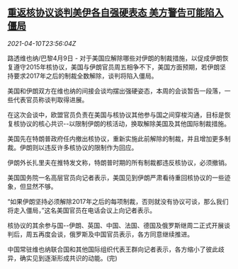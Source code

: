 <!--1618099263000-->
[重返核协议谈判美伊各自强硬表态 美方警告可能陷入僵局](https://cn.reuters.com/article/iran-nuclear-us-warning-0410-idCNKBS2BX0M2)
------

<div><i>2021-04-10T23:56:04Z</i></div><p>路透维也纳/巴黎4月9日 - 对于美国应解除哪些对伊朗的制裁措施，以促成伊朗恢复遵守2015年核协议，美国与伊朗官员周五相争不下，美国方面预期，若伊朗坚持要求2017年之后的制裁全数解除，谈判将陷入僵局。</p><p>美国和伊朗双方在维也纳的间接会谈均摆出强硬姿态，本周的会谈暂告一段落，一些代表官员称谈判取得进展。</p><p>在这次会谈中，欧盟官员负责在美国与核协议其他参与国之间穿梭沟通，目标是恢复核协议的核心共识--以限制伊朗的核活动，换取解除美国及其他国际制裁措施。</p><p>美国先在特朗普政府任内撤出核协议，重新实施此前解除的制裁，并且增加更多制裁。伊朗则以违反许多核协议的限制作为回应。</p><p>伊朗外长扎里夫在推特发文称，特朗普时期的所有制裁都违反核协议，必须撤销。</p><p>美国国务院一名高层官员向记者表示，美国见到伊朗严肃看待重回核协议的一些迹象，但显然不够。</p><p>“如果伊朗坚持必须解除2017年之后的每项制裁，否则就没有协议可谈，那么我们将走入僵局，”这名美国官员在电话会议上向记者表示。</p><p>核协议的其余参与国--伊朗、英国、中国、法国、德国及俄罗斯继周二正式开展谈判后，周五再度会谈，俄罗斯及中国官员表示，各方同意继续推进。</p><p>中国常驻维也纳联合国和其他国际组织代表王群向记者表示，各方缩小了彼此歧异，确实见到逐渐形成共识的动能。(完)</p>
